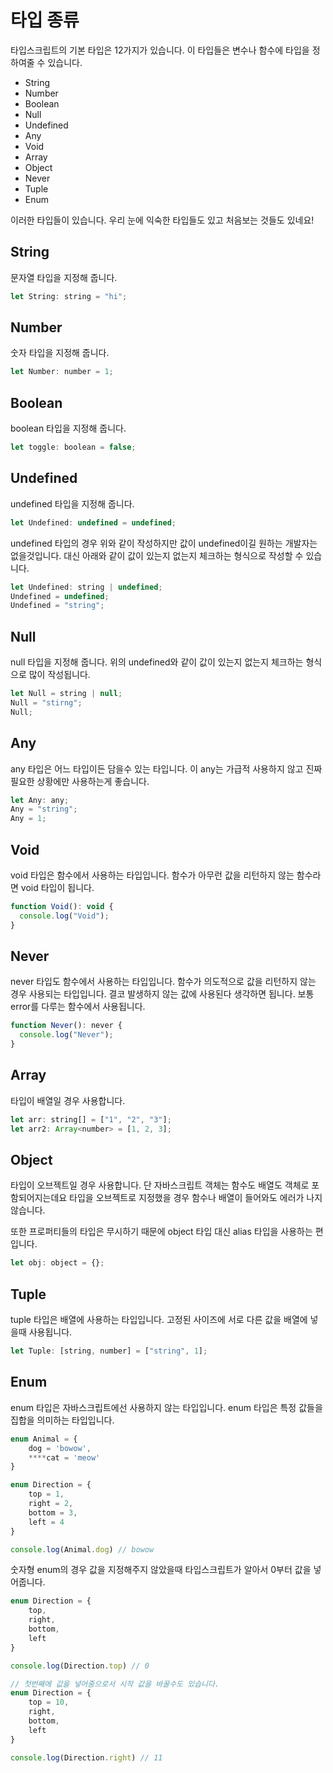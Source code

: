 # 타입 종류

타입스크립트의 기본 타입은 12가지가 있습니다. 이 타입들은 변수나 함수에 타입을 정하여줄 수 있습니다.

- String
- Number
- Boolean
- Null
- Undefined
- Any
- Void
- Array
- Object
- Never
- Tuple
- Enum

이러한 타입들이 있습니다. 우리 눈에 익숙한 타입들도 있고 처음보는 것들도 있네요!

## String

문자열 타입을 지정해 줍니다.

```jsx
let String: string = "hi";
```

## Number

숫자 타입을 지정해 줍니다.

```jsx
let Number: number = 1;
```

## Boolean

boolean 타입을 지정해 줍니다.

```jsx
let toggle: boolean = false;
```

## Undefined

undefined 타입을 지정해 줍니다.

```jsx
let Undefined: undefined = undefined;
```

undefined 타입의 경우 위와 같이 작성하지만 값이 undefined이길 원하는 개발자는 없을것입니다. 대신 아래와 같이 값이 있는지 없는지 체크하는 형식으로 작성할 수 있습니다.

```jsx
let Undefined: string | undefined;
Undefined = undefined;
Undefined = "string";
```

## Null

null 타입을 지정해 줍니다. 위의 undefined와 같이 값이 있는지 없는지 체크하는 형식으로 많이 작성됩니다.

```jsx
let Null = string | null;
Null = "stirng";
Null;
```

## Any

any 타입은 어느 타입이든 담을수 있는 타입니다. 이 any는 가급적 사용하지 않고 진짜 필요한 상황에만 사용하는게 좋습니다.

```jsx
let Any: any;
Any = "string";
Any = 1;
```

## Void

void 타입은 함수에서 사용하는 타입입니다. 함수가 아무런 값을 리턴하지 않는 함수라면 void 타입이 됩니다.

```jsx
function Void(): void {
  console.log("Void");
}
```

## Never

never 타입도 함수에서 사용하는 타입입니다. 함수가 의도적으로 값을 리턴하지 않는 경우 사용되는 타입입니다. 결코 발생하지 않는 값에 사용된다 생각하면 됩니다. 보통 error를 다루는 함수에서 사용됩니다.

```jsx
function Never(): never {
  console.log("Never");
}
```

## Array

타입이 배열일 경우 사용합니다.

```jsx
let arr: string[] = ["1", "2", "3"];
let arr2: Array<number> = [1, 2, 3];
```

## Object

타입이 오브젝트일 경우 사용합니다. 단 자바스크립트 객체는 함수도 배열도 객체로 포함되어지는데요 타입을 오브젝트로 지정했을 경우 함수나 배열이 들어와도 에러가 나지 않습니다.

또한 프로퍼티들의 타입은 무시하기 때문에 object 타입 대신 alias 타입을 사용하는 편입니다.

```jsx
let obj: object = {};
```

## Tuple

tuple 타입은 배열에 사용하는 타입입니다. 고정된 사이즈에 서로 다른 값을 배열에 넣을때 사용됩니다.

```jsx
let Tuple: [string, number] = ["string", 1];
```

## Enum

enum 타입은 자바스크립트에선 사용하지 않는 타입입니다. enum 타입은 특정 값들을 집합을 의미하는 타입입니다.

```jsx
enum Animal = {
	dog = 'bowow',
	****cat = 'meow'
}

enum Direction = {
	top = 1,
	right = 2,
	bottom = 3,
	left = 4
}

console.log(Animal.dog) // bowow
```

숫자형 enum의 경우 값을 지정해주지 않았을때 타입스크립트가 알아서 0부터 값을 넣어줍니다.

```jsx
enum Direction = {
	top,
	right,
	bottom,
	left
}

console.log(Direction.top) // 0

// 첫번째에 값을 넣어줌으로서 시작 값을 바꿀수도 있습니다.
enum Direction = {
	top = 10,
	right,
	bottom,
	left
}

console.log(Direction.right) // 11
```
